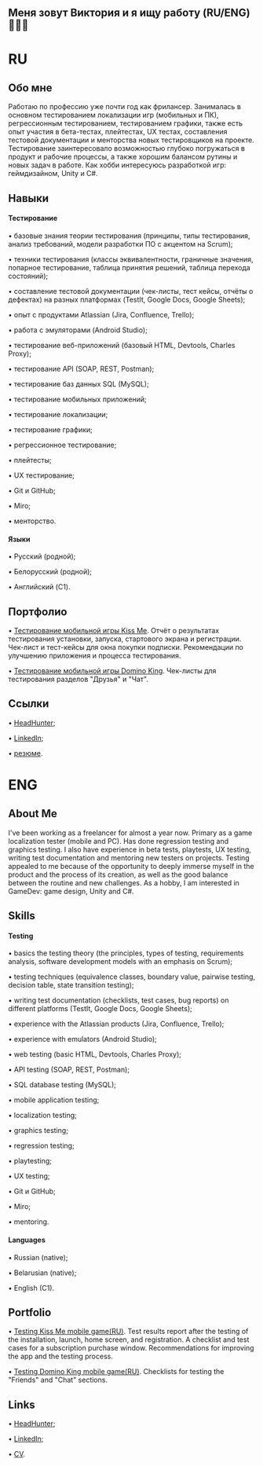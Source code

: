 ## Меня зовут Виктория и я ищу работу (RU/ENG) 👋👨‍💻

# RU

## Обо мне
Работаю по профессию уже почти год как фрилансер. Занималась в основном тестированием локализации игр (мобильных и ПК), регрессионным тестированием, тестированием графики, также есть опыт участия в бета-тестах, плейтестах, UX тестах, составления тестовой документации и менторства новых тестировщиков на проекте. Тестирование заинтересовало возможностью глубоко погружаться в продукт и рабочие процессы, а также хорошим балансом рутины и новых задач в работе.
Как хобби интересуюсь разработкой игр: геймдизайном, Unity и C#.

## Навыки
#### Тестирование
• базовые знания теории тестирования (принципы, типы тестирования, анализ требований, модели разработки ПО с акцентом на Scrum);

• техники тестирования (классы эквивалентности, граничные значения, попарное тестирование, таблица принятия решений, таблица перехода состояний);

• составление тестовой документации (чек-листы, тест кейсы, отчёты о дефектах) на разных платформах (TestIt, Google Docs, Google Sheets);

• опыт с продуктами Atlassian (Jira, Confluence, Trello);

• работа с эмуляторами (Android Studio);

• тестирование веб-приложений (базовый HTML, Devtools, Charles Proxy);

• тестирование API (SOAP, REST, Postman);

• тестирование баз данных SQL (MySQL);

• тестирование мобильных приложений;

• тестирование локализации;

• тестирование графики;

• регрессионное тестирование;

• плейтесты;

• UX тестирование;

• Git и GitHub;

• Miro;

• менторство.

#### Языки
• Русский (родной);

• Белорусский (родной);

• Английский (C1).

## Портфолио
• [Тестирование мобильной игры Kiss Me](https://docs.google.com/document/d/1joBGz_u3BGjCpNly7pLa_FbmPVOzNkg3RCVB70_64Io/edit?usp=sharing). Отчёт о результатах тестирования установки, запуска, стартового экрана и регистрации. Чек-лист и тест-кейсы для окна покупки подписки. Рекомендации по улучшению приложения и процесса тестирования.

• [Тестирование мобильной игры Domino King](https://docs.google.com/document/d/1joBGz_u3BGjCpNly7pLa_FbmPVOzNkg3RCVB70_64Io/edit?usp=sharing). Чек-листы для тестирования разделов "Друзья" и "Чат".
## Ссылки
• [HeadHunter](https://hh.ru/resume/9e98ee83ff0dc67bc20039ed1f335562675477);

• [LinkedIn](https://www.linkedin.com/in/morozovva00/);

• [резюме](https://drive.google.com/file/d/1Pvs60rw32oqnCv5NffmJ5_AXM1dk2ve5/view?usp=drive_link).

# ENG

## About Me
I've been working as a freelancer for almost a year now. Primary as a game localization tester (mobile and PC). Has done regression testing and graphics testing. I also have experience in beta tests, playtests, UX testing, writing test documentation and mentoring new testers on projects. Testing appealed to me because of the opportunity to deeply immerse myself in the product and the process of its creation, as well as the good balance between the routine and new challenges.
As a hobby, I am interested in GameDev: game design, Unity and C#.

## Skills
#### Testing
• basics the testing theory (the principles, types of testing, requirements analysis, software development models with an emphasis on Scrum);

• testing techniques (equivalence classes, boundary value, pairwise testing, decision table, state transition testing);

• writing test documentation (checklists, test cases, bug reports) on different platforms (TestIt, Google Docs, Google Sheets);

• experience with the Atlassian products (Jira, Confluence, Trello);

• experience with emulators (Android Studio);

• web testing (basic HTML, Devtools, Charles Proxy);

• API testing (SOAP, REST, Postman);

• SQL database testing (MySQL);

• mobile application testing;

• localization testing;

• graphics testing;

• regression testing;

• playtesting;

• UX testing;

• Git и GitHub;

• Miro;

• mentoring.

#### Languages
• Russian (native);

• Belarusian (native);

• English (C1).

## Portfolio
• [Testing Kiss Me mobile game(RU)](https://docs.google.com/document/d/1joBGz_u3BGjCpNly7pLa_FbmPVOzNkg3RCVB70_64Io/edit?usp=sharing). Test results report after the testing of the installation, launch, home screen, and registration. A checklist and test cases for a subscription purchase window. Recommendations for improving the app and the testing process.

• [Testing Domino King mobile game(RU)](https://docs.google.com/document/d/1joBGz_u3BGjCpNly7pLa_FbmPVOzNkg3RCVB70_64Io/edit?usp=sharing). Checklists for testing the "Friends" and "Chat" sections.

## Links
• [HeadHunter](https://hh.ru/resume/9e98ee83ff0dc67bc20039ed1f335562675477);

• [LinkedIn](https://www.linkedin.com/in/morozovva00/);

• [CV](https://drive.google.com/file/d/1xT58OKyxWtSzuYcueuoL0WrCerbi664d/view?usp=drive_link).
